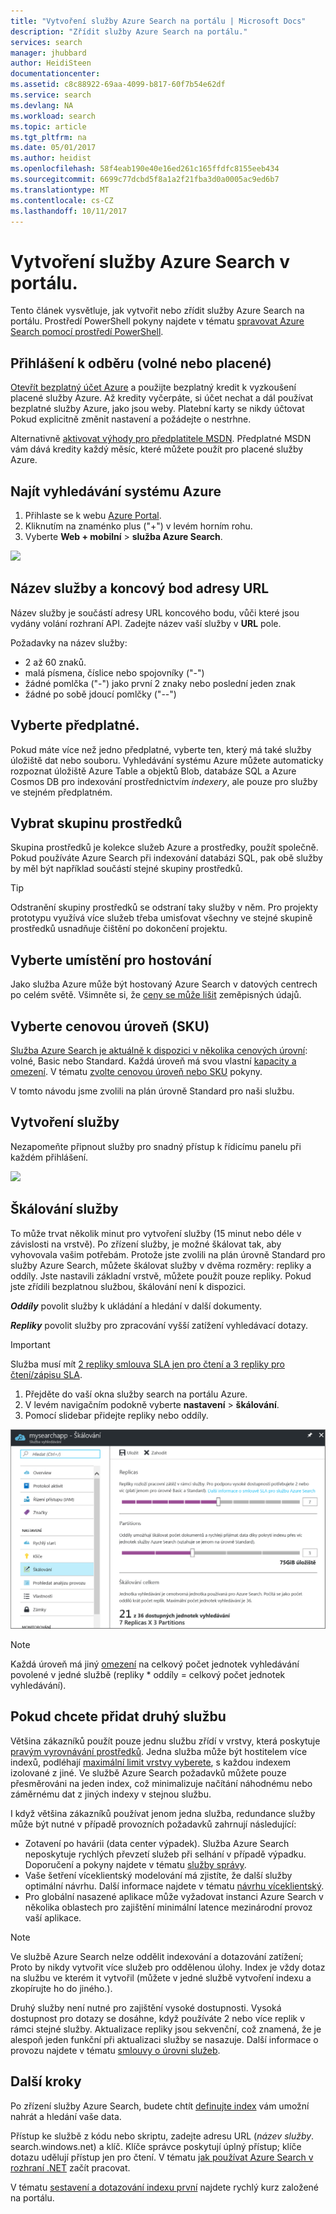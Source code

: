 ```yaml
---
title: "Vytvoření služby Azure Search na portálu | Microsoft Docs"
description: "Zřídit služby Azure Search na portálu."
services: search
manager: jhubbard
author: HeidiSteen
documentationcenter: 
ms.assetid: c8c88922-69aa-4099-b817-60f7b54e62df
ms.service: search
ms.devlang: NA
ms.workload: search
ms.topic: article
ms.tgt_pltfrm: na
ms.date: 05/01/2017
ms.author: heidist
ms.openlocfilehash: 58f4eab190e40e16ed261c165ffdfc8155eeb434
ms.sourcegitcommit: 6699c77dcbd5f8a1a2f21fba3d0a0005ac9ed6b7
ms.translationtype: MT
ms.contentlocale: cs-CZ
ms.lasthandoff: 10/11/2017
---
```

# <a name="create-an-azure-search-service-in-the-portal"></a>Vytvoření služby Azure Search v portálu.

Tento článek vysvětluje, jak vytvořit nebo zřídit služby Azure Search na portálu. Prostředí PowerShell pokyny najdete v tématu [spravovat Azure Search pomocí prostředí PowerShell](search-manage-powershell.md).

## <a name="subscribe-free-or-paid"></a>Přihlášení k odběru (volné nebo placené)

[Otevřít bezplatný účet Azure](https://azure.microsoft.com/pricing/free-trial/?WT.mc_id=A261C142F) a použijte bezplatný kredit k vyzkoušení placené služby Azure. Až kredity vyčerpáte, si účet nechat a dál používat bezplatné služby Azure, jako jsou weby. Platební karty se nikdy účtovat Pokud explicitně změnit nastavení a požádejte o nestrhne.

Alternativně [aktivovat výhody pro předplatitele MSDN](https://azure.microsoft.com/pricing/member-offers/msdn-benefits-details/?WT.mc_id=A261C142F). Předplatné MSDN vám dává kredity každý měsíc, které můžete použít pro placené služby Azure. 

## <a name="find-azure-search"></a>Najít vyhledávání systému Azure
1. Přihlaste se k webu [Azure Portal](https://portal.azure.com/).
2. Kliknutím na znaménko plus ("+") v levém horním rohu.
3. Vyberte **Web + mobilní** > **služba Azure Search**.

![](./media/search-create-service-portal/find-search2.png)

## <a name="name-the-service-and-url-endpoint"></a>Název služby a koncový bod adresy URL

Název služby je součástí adresy URL koncového bodu, vůči které jsou vydány volání rozhraní API. Zadejte název vaší služby v **URL** pole. 

Požadavky na název služby:
   * 2 až 60 znaků.
   * malá písmena, číslice nebo spojovníky ("-")
   * žádné pomlčka ("-") jako první 2 znaky nebo poslední jeden znak
   * žádné po sobě jdoucí pomlčky ("--")

## <a name="select-a-subscription"></a>Vyberte předplatné.
Pokud máte více než jedno předplatné, vyberte ten, který má také služby úložiště dat nebo souboru. Vyhledávání systému Azure můžete automaticky rozpoznat úložiště Azure Table a objektů Blob, databáze SQL a Azure Cosmos DB pro indexování prostřednictvím *indexery*, ale pouze pro služby ve stejném předplatném.

## <a name="select-a-resource-group"></a>Vybrat skupinu prostředků
Skupina prostředků je kolekce služeb Azure a prostředky, použít společně. Pokud používáte Azure Search při indexování databázi SQL, pak obě služby by měl být například součástí stejné skupiny prostředků.

> [!TIP]
> Odstranění skupiny prostředků se odstraní taky služby v něm. Pro projekty prototypu využívá více služeb třeba umisťovat všechny ve stejné skupině prostředků usnadňuje čištění po dokončení projektu. 

## <a name="select-a-hosting-location"></a>Vyberte umístění pro hostování 
Jako služba Azure může být hostovaný Azure Search v datových centrech po celém světě. Všimněte si, že [ceny se může lišit](https://azure.microsoft.com/pricing/details/search/) zeměpisných údajů.

## <a name="select-a-pricing-tier-sku"></a>Vyberte cenovou úroveň (SKU)
[Služba Azure Search je aktuálně k dispozici v několika cenových úrovní](https://azure.microsoft.com/pricing/details/search/): volné, Basic nebo Standard. Každá úroveň má svou vlastní [kapacity a omezení](search-limits-quotas-capacity.md). V tématu [zvolte cenovou úroveň nebo SKU](search-sku-tier.md) pokyny.

V tomto návodu jsme zvolili na plán úrovně Standard pro naši službu.

## <a name="create-your-service"></a>Vytvoření služby

Nezapomeňte připnout služby pro snadný přístup k řídicímu panelu při každém přihlášení.

![](./media/search-create-service-portal/new-service2.png)

## <a name="scale-your-service"></a>Škálování služby
To může trvat několik minut pro vytvoření služby (15 minut nebo déle v závislosti na vrstvě). Po zřízení služby, je možné škálovat tak, aby vyhovovala vašim potřebám. Protože jste zvolili na plán úrovně Standard pro služby Azure Search, můžete škálovat služby v dvěma rozměry: repliky a oddíly. Jste nastavili základní vrstvě, můžete použít pouze repliky. Pokud jste zřídili bezplatnou službou, škálování není k dispozici.

***Oddíly*** povolit služby k ukládání a hledání v další dokumenty.

***Repliky*** povolit služby pro zpracování vyšší zatížení vyhledávací dotazy.

> [!Important]
> Služba musí mít [2 repliky smlouva SLA jen pro čtení a 3 repliky pro čtení/zápisu SLA](https://azure.microsoft.com/support/legal/sla/search/v1_0/).

1. Přejděte do vaší okna služby search na portálu Azure.
2. V levém navigačním podokně vyberte **nastavení** > **škálování**.
3. Pomocí slidebar přidejte repliky nebo oddíly.

![](./media/search-create-service-portal/settings-scale.png)

> [!Note] 
> Každá úroveň má jiný [omezení](search-limits-quotas-capacity.md) na celkový počet jednotek vyhledávání povolené v jedné službě (repliky * oddíly = celkový počet jednotek vyhledávání).

## <a name="when-to-add-a-second-service"></a>Pokud chcete přidat druhý službu

Většina zákazníků použít pouze jednu službu zřídí v vrstvy, která poskytuje [pravým vyrovnávání prostředků](search-sku-tier.md). Jedna služba může být hostitelem více indexů, podléhají [maximální limit vrstvy vyberete](search-capacity-planning.md), s každou indexem izolované z jiné. Ve službě Azure Search požadavků můžete pouze přesměrováni na jeden index, což minimalizuje načítání náhodnému nebo záměrnému dat z jiných indexy v stejnou službu.

I když většina zákazníků používat jenom jedna služba, redundance služby může být nutné v případě provozních požadavků zahrnují následující:

+ Zotavení po havárii (data center výpadek). Služba Azure Search neposkytuje rychlých převzetí služeb při selhání v případě výpadku. Doporučení a pokyny najdete v tématu [služby správy](search-manage.md).
+ Vaše šetření víceklientský modelování má zjistíte, že další služby optimální návrhu. Další informace najdete v tématu [návrhu víceklientský](search-modeling-multitenant-saas-applications.md).
+ Pro globální nasazené aplikace může vyžadovat instanci Azure Search v několika oblastech pro zajištění minimální latence mezinárodní provoz vaší aplikace.

> [!NOTE]
> Ve službě Azure Search nelze oddělit indexování a dotazování zatížení; Proto by nikdy vytvořit více služeb pro oddělenou úlohy. Index je vždy dotaz na službu ve kterém it vytvořil (můžete v jedné službě vytvoření indexu a zkopírujte ho do jiného.).
>

Druhý služby není nutné pro zajištění vysoké dostupnosti. Vysoká dostupnost pro dotazy se dosáhne, když používáte 2 nebo více replik v rámci stejné služby. Aktualizace repliky jsou sekvenční, což znamená, že je alespoň jeden funkční při aktualizaci služby se nasazuje. Další informace o provozu najdete v tématu [smlouvy o úrovni služeb](https://azure.microsoft.com/support/legal/sla/search/v1_0/).

## <a name="next-steps"></a>Další kroky
Po zřízení služby Azure Search, budete chtít [definujte index](search-what-is-an-index.md) vám umožní nahrát a hledání vaše data.

Přístup ke službě z kódu nebo skriptu, zadejte adresu URL (*název služby*. search.windows.net) a klíč. Klíče správce poskytují úplný přístup; klíče dotazu udělují přístup jen pro čtení. V tématu [jak používat Azure Search v rozhraní .NET](search-howto-dotnet-sdk.md) začít pracovat.

V tématu [sestavení a dotazování indexu první](search-get-started-portal.md) najdete rychlý kurz založené na portálu.


